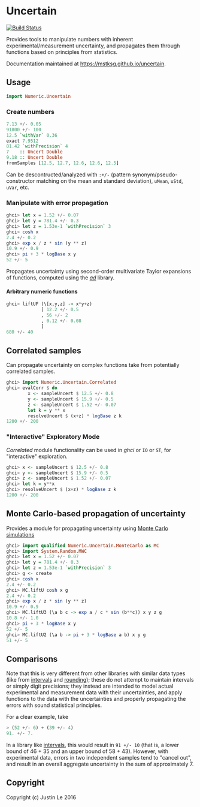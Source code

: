 Uncertain
=========

[![Build Status](https://travis-ci.org/mstksg/uncertain.svg?branch=master)](https://travis-ci.org/mstksg/uncertain)

Provides tools to manipulate numbers with inherent experimental/measurement
uncertainty, and propagates them through functions based on principles from
statistics.

Documentation maintained at <https://mstksg.github.io/uncertain>.

## Usage

```haskell
import Numeric.Uncertain
```

### Create numbers

```haskell
7.13 +/- 0.05
91800 +/- 100
12.5 `withVar` 0.36
exact 7.9512
81.42 `withPrecision` 4
7    :: Uncert Double
9.18 :: Uncert Double
fromSamples [12.5, 12.7, 12.6, 12.6, 12.5]
```

Can be descontructed/analyzed with `:+/-` (pattern synonym/pseudo-constructor
matching on the mean and standard deviation), `uMean`, `uStd`, `uVar`, etc.

### Manipulate with error propagation

```haskell
ghci> let x = 1.52 +/- 0.07
ghci> let y = 781.4 +/- 0.3
ghci> let z = 1.53e-1 `withPrecision` 3
ghci> cosh x
2.4 +/- 0.2
ghci> exp x / z * sin (y ** z)
10.9 +/- 0.9
ghci> pi + 3 * logBase x y
52 +/- 5
```

Propagates uncertainty using second-order multivariate Taylor expansions of
functions, computed using the *[ad][]* library.

[ad]: https://hackage.haskell.org/package/ad

#### Arbitrary numeric functions

```haskell
ghci> liftUF (\[x,y,z] -> x*y+z)
             [ 12.2 +/- 0.5
             , 56 +/- 2
             , 0.12 +/- 0.08
             ]
680 +/- 40
```

## Correlated samples

Can propagate uncertainty on complex functions take from potentially correlated
samples.

```haskell
ghci> import Numeric.Uncertain.Correlated
ghci> evalCorr $ do
        x <- sampleUncert $ 12.5 +/- 0.8
        y <- sampleUncert $ 15.9 +/- 0.5
        z <- sampleUncert $ 1.52 +/- 0.07
        let k = y ** x
        resolveUncert $ (x+z) * logBase z k
1200 +/- 200
```

### "Interactive" Exploratory Mode

*Correlated* module functionality can be used in *ghci* or `IO` or `ST`, for
"interactive" exploration.

```haskell
ghci> x <- sampleUncert $ 12.5 +/- 0.8
ghci> y <- sampleUncert $ 15.9 +/- 0.5
ghci> z <- sampleUncert $ 1.52 +/- 0.07
ghci> let k = y**x
ghci> resolveUncert $ (x+z) * logBase z k
1200 +/- 200
```

## Monte Carlo-based propagation of uncertainty

Provides a module for propagating uncertainty using [Monte Carlo
simulations][]

[Monte Carlo simulations]: https://en.wikipedia.org/wiki/Monte_Carlo_method

```haskell
ghci> import qualified Numeric.Uncertain.MonteCarlo as MC
ghci> import System.Random.MWC
ghci> let x = 1.52 +/- 0.07
ghci> let y = 781.4 +/- 0.3
ghci> let z = 1.53e-1 `withPrecision` 3
ghci> g <- create
ghci> cosh x
2.4 +/- 0.2
ghci> MC.liftU cosh x g
2.4 +/- 0.2
ghci> exp x / z * sin (y ** z)
10.9 +/- 0.9
ghci> MC.liftU3 (\a b c -> exp a / c * sin (b**c)) x y z g
10.8 +/- 1.0
ghci> pi + 3 * logBase x y
52 +/- 5
ghci> MC.liftU2 (\a b -> pi + 3 * logBase a b) x y g
51 +/- 5
```

## Comparisons

Note that this is very different from other libraries with similar data types
(like from [intervals][] and [rounding][]); these do not attempt to maintain intervals or
simply digit precisions; they instead are intended to model actual
experimental and measurement data with their uncertainties, and apply
functions to the data with the uncertainties and properly propagating the
errors with sound statistical principles.

[intervals]: https://hackage.haskell.org/package/intervals
[rounding]: https://hackage.haskell.org/package/rounding

For a clear example, take

```haskell
> (52 +/- 6) + (39 +/- 4)
91. +/- 7.
```

In a library like [intervals][], this would result in `91 +/- 10` (that is, a
lower bound of 46 + 35 and an upper bound of 58 + 43).  However, with
experimental data, errors in two independent samples tend to "cancel out", and
result in an overall aggregate uncertainty in the sum of approximately 7.

## Copyright

Copyright (c) Justin Le 2016
